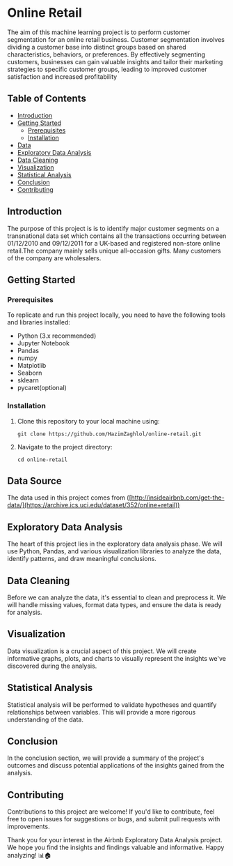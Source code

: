 # Online Retail

The aim of this machine learning project is to perform customer segmentation for an online retail business. Customer segmentation involves dividing a customer base into distinct groups based on shared characteristics, behaviors, or preferences. By effectively segmenting customers, businesses can gain valuable insights and tailor their marketing strategies to specific customer groups, leading to improved customer satisfaction and increased profitability

## Table of Contents

- [Introduction](#introduction)
- [Getting Started](#getting-started)
  - [Prerequisites](#prerequisites)
  - [Installation](#installation)
- [Data](#data)
- [Exploratory Data Analysis](#exploratory-data-analysis)
- [Data Cleaning](#data-cleaning)
- [Visualization](#visualization)
- [Statistical Analysis](#statistical-analysis)
- [Conclusion](#conclusion)
- [Contributing](#contributing)


## Introduction

The purpose of this project is is to identify major customer segments on a transnational data set which contains all the transactions occurring between 01/12/2010 and 09/12/2011 for a UK-based and registered non-store online retail.The company mainly sells unique all-occasion gifts. Many customers of the company are wholesalers.

## Getting Started

### Prerequisites

To replicate and run this project locally, you need to have the following tools and libraries installed:

- Python (3.x recommended)
- Jupyter Notebook
- Pandas
- numpy
- Matplotlib
- Seaborn
- sklearn
- pycaret(optional)


### Installation

1. Clone this repository to your local machine using:

   ```
   git clone https://github.com/HazimZaghlol/online-retail.git
   ```

2. Navigate to the project directory:

   ```
   cd online-retail
   ```



## Data Source

The data used in this project comes from ([http://insideairbnb.com/get-the-data/](https://archive.ics.uci.edu/dataset/352/online+retail)) 

## Exploratory Data Analysis

The heart of this project lies in the exploratory data analysis phase. We will use Python, Pandas, and various visualization libraries to analyze the data, identify patterns, and draw meaningful conclusions.

## Data Cleaning

Before we can analyze the data, it's essential to clean and preprocess it. We will handle missing values, format data types, and ensure the data is ready for analysis.

## Visualization

Data visualization is a crucial aspect of this project. We will create informative graphs, plots, and charts to visually represent the insights we've discovered during the analysis.

## Statistical Analysis

Statistical analysis will be performed to validate hypotheses and quantify relationships between variables. This will provide a more rigorous understanding of the data.

## Conclusion

In the conclusion section, we will provide a summary of the project's outcomes and discuss potential applications of the insights gained from the analysis.

## Contributing

Contributions to this project are welcome! If you'd like to contribute, feel free to open issues for suggestions or bugs, and submit pull requests with improvements.

Thank you for your interest in the Airbnb Exploratory Data Analysis project. We hope you find the insights and findings valuable and informative. Happy analyzing! 📊🏠
